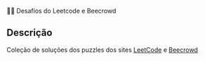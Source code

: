 🧑‍💻 Desafios do Leetcode e Beecrowd

## Descrição
Coleção de soluções dos puzzles dos sites [LeetCode](https://leetcode.com/) e [Beecrowd](https://beecrowd.com/pt/)